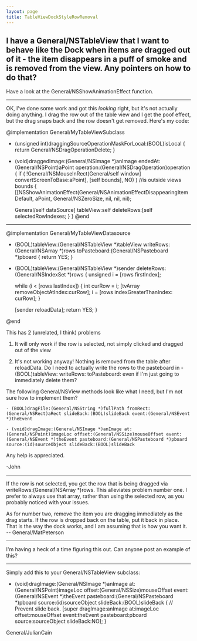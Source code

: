 ```yaml
---
layout: page
title: TableViewDockStyleRowRemoval
---
```


I have a General/NSTableView that I want to behave like the Dock when items are dragged out of it - the item disappears in a puff of smoke and is removed from the view. Any pointers on how to do that?
----
Have a look at the General/NSShowAnimationEffect function.

----

OK, I've done some work and got this *looking* right, but it's not actually doing anything. I drag the row out of the table view and I get the poof effect, but the drag snaps back and the row doesn't get removed. Here's my code:

    
@implementation General/MyTableViewSubclass

- (unsigned int)draggingSourceOperationMaskForLocal:(BOOL)isLocal
{
    return General/NSDragOperationDelete;
}
- (void)draggedImage:(General/NSImage *)anImage endedAt:(General/NSPoint)aPoint operation:(General/NSDragOperation)operation
{
    if ( !General/NSMouseInRect(General/self window] convertScreenToBase:aPoint], [self bounds], NO) ) //is outside views bounds
    {
	[[NSShowAnimationEffect(General/NSAnimationEffectDisappearingItemDefault,
			      aPoint, General/NSZeroSize, nil, nil, nil);
	
	General/self dataSource] tableView:self deleteRows:[self selectedRowIndexes;
    }
}
@end

---

@implementation General/MyTableViewDatasource

- (BOOL)tableView:(General/NSTableView *)tableView writeRows:(General/NSArray *)rows toPasteboard:(General/NSPasteboard *)pboard
{
    return YES;
}

- (BOOL)tableView:(General/NSTableView *)sender deleteRows:(General/NSIndexSet *)rows
{
    unsigned i = [rows firstIndex];
    
    while (i < [rows lastIndex]) 
    {
        int curRow = i;
        [tvArray removeObjectAtIndex:curRow];
	i = [rows indexGreaterThanIndex: curRow];
    }
    
    [sender reloadData];
    return YES;
}

@end


This has 2 (unrelated, I think) problems

1. It will only work if the row is selected, not simply clicked and dragged out of the view

2. It's not working anyway! Nothing is removed from the table after     reloadData. Do I need to actually write the rows to the pasteboard in     - (BOOL)tableView: writeRows: toPasteboard: even if I'm just going to immediately delete them?


The following General/NSView methods look like what I need, but I'm not sure how to implement them?

    - (BOOL)dragFile:(General/NSString *)fullPath fromRect:(General/NSRect)aRect slideBack:(BOOL)slideBack event:(General/NSEvent *)theEvent

    - (void)dragImage:(General/NSImage *)anImage at:(General/NSPoint)imageLoc offset:(General/NSSize)mouseOffset event:(General/NSEvent *)theEvent pasteboard:(General/NSPasteboard *)pboard source:(id)sourceObject slideBack:(BOOL)slideBack

Any help is appreciated.

-John

----

If the row is not selected, you get the row that is being dragged via writeRows:(General/NSArray *)rows. This alleviates problem number one. I prefer to always use that array, rather than using the selected row, as you probably noticed with your issues.

As for number two, remove the item you are dragging immediately as the drag starts. If the row is dropped back on the table, put it back in place. That is the way the dock works, and I am assuming that is how you want it. -- General/MatPeterson

----


I'm having a heck of a time figuring this out. Can anyone post an example of this?

----

Simply add this to your General/NSTableView subclass:

- (void)dragImage:(General/NSImage *)anImage at:(General/NSPoint)imageLoc offset:(General/NSSize)mouseOffset
	event:(General/NSEvent *)theEvent pasteboard:(General/NSPasteboard *)pboard source:(id)sourceObject slideBack:(BOOL)slideBack {
	// Prevent slide back.
	[super dragImage:anImage at:imageLoc offset:mouseOffset event:theEvent pasteboard:pboard source:sourceObject slideBack:NO];
}

General/JulianCain
